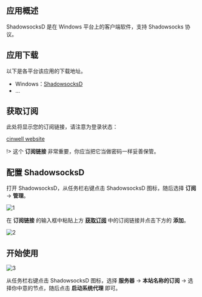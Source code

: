 ## 应用概述

ShadowsocksD 是在 Windows 平台上的客户端软件，支持 Shadowsocks 协议。

## 应用下载

以下是各平台该应用的下载地址。

- Windows：[ShadowsocksD](https://github.com/CGDF-Github/SSD-Windows/releases)
- ...

## 获取订阅

此处将显示您的订阅链接，请注意为登录状态：

[cinwell website](/sublink?type=ssd ':include :type=markdown')

!> 这个 **订阅链接** 非常重要，你应当把它当做密码一样妥善保管。

## 配置 ShadowsocksD

打开 ShadowsocksD，从任务栏右键点击 ShadowsocksD 图标，随后选择 **订阅** -> **管理**。

![1](https://i.loli.net/2019/02/14/5c645bf795f0f.png ':size=400')

在 **订阅链接** 的输入框中粘贴上方 **[获取订阅](#获取订阅)** 中的订阅链接并点击下方的 **添加**。

![2](https://i.loli.net/2019/02/14/5c645c6da1bbb.png ':size=600')

## 开始使用

![3](https://i.loli.net/2019/02/14/5c645e34da219.png ':size=400')

从任务栏右键点击 ShadowsocksD 图标，选择 **服务器** -> **本站名称的订阅** -> 选择你中意的节点，随后点击 **启动系统代理** 即可。
